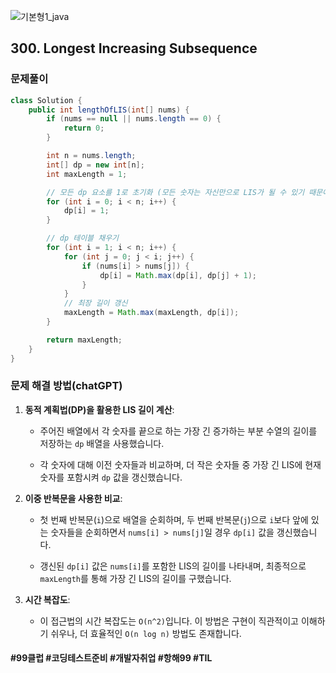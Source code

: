 ![기본형1_java](https://github.com/user-attachments/assets/6ac5189b-a4bd-44ae-a4d4-306d6e777973)

## 300. Longest Increasing Subsequence

### 문제풀이

```java
class Solution {
    public int lengthOfLIS(int[] nums) {
        if (nums == null || nums.length == 0) {
            return 0;
        }

        int n = nums.length;
        int[] dp = new int[n];
        int maxLength = 1;

        // 모든 dp 요소를 1로 초기화 (모든 숫자는 자신만으로 LIS가 될 수 있기 때문에 최소 길이는 1)
        for (int i = 0; i < n; i++) {
            dp[i] = 1;
        }

        // dp 테이블 채우기
        for (int i = 1; i < n; i++) {
            for (int j = 0; j < i; j++) {
                if (nums[i] > nums[j]) {
                    dp[i] = Math.max(dp[i], dp[j] + 1);
                }
            }
            // 최장 길이 갱신
            maxLength = Math.max(maxLength, dp[i]);
        }

        return maxLength;
    }
}
```

### 문제 해결 방법(chatGPT)

1. **동적 계획법(DP)을 활용한 LIS 길이 계산**:
   - 주어진 배열에서 각 숫자를 끝으로 하는 가장 긴 증가하는 부분 수열의 길이를 저장하는 `dp` 배열을 사용했습니다.

   - 각 숫자에 대해 이전 숫자들과 비교하며, 더 작은 숫자들 중 가장 긴 LIS에 현재 숫자를 포함시켜 `dp` 값을 갱신했습니다.

2. **이중 반복문을 사용한 비교**:
   - 첫 번째 반복문(`i`)으로 배열을 순회하며, 두 번째 반복문(`j`)으로 `i`보다 앞에 있는 숫자들을 순회하면서 `nums[i] > nums[j]`일 경우 `dp[i]` 값을 갱신했습니다.
     
   - 갱신된 `dp[i]` 값은 `nums[i]`를 포함한 LIS의 길이를 나타내며, 최종적으로 `maxLength`를 통해 가장 긴 LIS의 길이를 구했습니다.

3. **시간 복잡도**:
   - 이 접근법의 시간 복잡도는 `O(n^2)`입니다. 이 방법은 구현이 직관적이고 이해하기 쉬우나, 더 효율적인 `O(n log n)` 방법도 존재합니다.

#### #99클럽 #코딩테스트준비 #개발자취업 #항해99 #TIL
